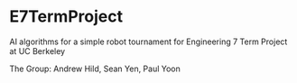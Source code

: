 E7TermProject
=============

AI algorithms for a simple robot tournament for Engineering 7 Term Project at UC Berkeley

The Group: Andrew Hild, Sean Yen, Paul Yoon
